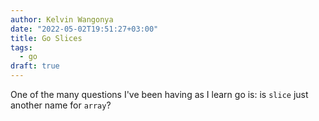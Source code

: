 ```yaml
---
author: Kelvin Wangonya
date: "2022-05-02T19:51:27+03:00"
title: Go Slices
tags:
  - go
draft: true
---
```


One of the many questions I've been having as I learn go is: is
`slice` just another name for `array`?
